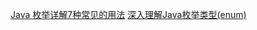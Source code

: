 [Java 枚举详解7种常见的用法](https://blog.csdn.net/qq_27093465/article/details/52180865)
[深入理解Java枚举类型(enum)](https://blog.csdn.net/javazejian/article/details/71333103)